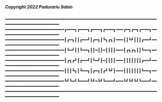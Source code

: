 ##### Copyright 2022 Padurariu Sabin

━━━━━━━━━━━━━━━━━━━━━━━━━━━━━━━━━━━━━━━━━━━━━━━━━━━━━━━━━━━━━━━━━━━━━━━━━━━━━━━━
━━━━━━━━━━━━━━━━━━━━━━━┏━━━┓┏━━━┓┏━━━┓┏━━━┓━━━┏━┓┏━┓┏━━━┓━━━━━━━━━━━━━━━━━━━━━━━
━━━━━━━━━━━━━━━━━━━━━━━┃┏━┓┃┃┏━━┛┃┏━┓┃┗┓┏┓┃━━━┃┃┗┛┃┃┃┏━━┛━━━━━━━━━━━━━━━━━━━━━━━
━━━━━━━━━━━━━━━━━━━━━━━┃┗━┛┃┃┗━━┓┃┃━┃┃━┃┃┃┃━━━┃┏┓┏┓┃┃┗━━┓━━━━━━━━━━━━━━━━━━━━━━━
━━━━━━━━━━━━━━━━━━━━━━━┃┏┓┏┛┃┏━━┛┃┗━┛┃━┃┃┃┃━━━┃┃┃┃┃┃┃┏━━┛━━━━━━━━━━━━━━━━━━━━━━━
━━━━━━━━━━━━━━━━━━━━━━━┃┃┃┗┓┃┗━━┓┃┏━┓┃┏┛┗┛┃━━━┃┃┃┃┃┃┃┗━━┓━━━━━━━━━━━━━━━━━━━━━━━
━━━━━━━━━━━━━━━━━━━━━━━┗┛┗━┛┗━━━┛┗┛━┗┛┗━━━┛━━━┗┛┗┛┗┛┗━━━┛━━━━━━━━━━━━━━━━━━━━━━━
━━━━━━━━━━━━━━━━━━━━━━━━━━━━━━━━━━━━━━━━━━━━━━━━━━━━━━━━━━━━━━━━━━━━━━━━━━━━━━━━

